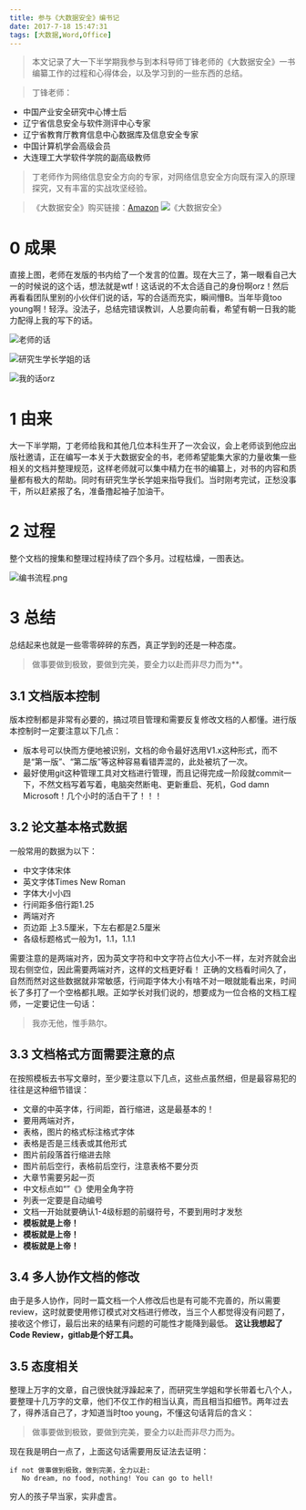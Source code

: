 ```yaml
---
title: 参与《大数据安全》编书记
date: 2017-7-18 15:47:31
tags: [大数据,Word,Office]
---
```


> 本文记录了大一下半学期我参与到本科导师丁锋老师的《大数据安全》一书编纂工作的过程和心得体会，以及学习到的一些东西的总结。

> 丁锋老师：
- 中国产业安全研究中心博士后
- 辽宁省信息安全与软件测评中心专家
- 辽宁省教育厅教育信息中心数据库及信息安全专家
- 中国计算机学会高级会员
- 大连理工大学软件学院的副高级教师

> 丁老师作为网络信息安全方向的专家，对网络信息安全方向既有深入的原理探究，又有丰富的实战攻坚经验。

> 《大数据安全》购买链接：[Amazon](https://www.amazon.cn/dp/B01MT6CDLV/ref=cngwdyfloorv2_recs_0?pf_rd_p=f0528b4f-c64a-4a85-9475-98bd7589a9f3&pf_rd_s=desktop-2&pf_rd_t=36701&pf_rd_i=desktop&pf_rd_m=A1AJ19PSB66TGU&pf_rd_r=WWMRBNKV92FH5WYQ8C7D&pf_rd_r=WWMRBNKV92FH5WYQ8C7D&pf_rd_p=f0528b4f-c64a-4a85-9475-98bd7589a9f3)
![《大数据安全》](http://upload-images.jianshu.io/upload_images/944239-28c93306fcbc34fb.jpeg?imageMogr2/auto-orient/strip%7CimageView2/2/w/400)



# 0  成果
直接上图，老师在发版的书内给了一个发言的位置。现在大三了，第一眼看自己大一的时候说的这个话，想法就是wtf！这话说的不太合适自己的身份啊orz！然后再看看团队里别的小伙伴们说的话，写的合适而充实，瞬间懵B。当年毕竟too young啊！轻浮。没法子，总结完错误教训，人总要向前看，希望有朝一日我的能力配得上我的写下的话。

![老师的话](http://upload-images.jianshu.io/upload_images/944239-7c253e83b5de11e8.png?imageMogr2/auto-orient/strip%7CimageView2/2/w/300)

![研究生学长学姐的话](http://upload-images.jianshu.io/upload_images/944239-c9bb989918301cf4.png?imageMogr2/auto-orient/strip%7CimageView2/2/w/300)


![我的话orz](http://upload-images.jianshu.io/upload_images/944239-caff3a18253cd7b1.png?imageMogr2/auto-orient/strip%7CimageView2/2/w/300)


# 1  由来
大一下半学期，丁老师给我和其他几位本科生开了一次会议，会上老师谈到他应出版社邀请，正在编写一本关于大数据安全的书，老师希望能集大家的力量收集一些相关的文档并整理规范，这样老师就可以集中精力在书的编纂上，对书的内容和质量都有极大的帮助。同时有研究生学长学姐来指导我们。当时刚考完试，正愁没事干，所以赶紧报了名，准备撸起袖子加油干。

# 2  过程
整个文档的搜集和整理过程持续了四个多月。过程枯燥，一图表达。

![编书流程.png](http://upload-images.jianshu.io/upload_images/944239-3ec99a574bf0f0e3.png?imageMogr2/auto-orient/strip%7CimageView2/2/w/600)

# 3  总结
总结起来也就是一些零零碎碎的东西，真正学到的还是一种态度。
> 做事要做到极致，要做到完美，要全力以赴而非尽力而为**。


## 3.1  文档版本控制
版本控制都是非常有必要的，搞过项目管理和需要反复修改文档的人都懂。进行版本控制时一定要注意以下几点：
- 版本号可以快而方便地被识别，文档的命令最好选用V1.x这种形式，而不是“第一版”、“第二版”等这种容易看错弄混的，此处被坑了一次。
-  最好使用git这种管理工具对文档进行管理，而且记得完成一阶段就commit一下，不然文档写着写着，电脑突然断电、更新重启、死机，God damn Microsoft！几个小时的活白干了！！！

## 3.2  论文基本格式数据
一般常用的数据为以下：
- 中文字体宋体
- 英文字体Times New Roman
- 字体大小小四
- 行间距多倍行距1.25
- 两端对齐
- 页边距 上3.5厘米，下左右都是2.5厘米
- 各级标题格式一般为1，1.1，1.1.1

需要注意的是两端对齐，因为英文字符和中文字符占位大小不一样，左对齐就会出现右侧空位，因此需要两端对齐，这样的文档更好看！
正确的文档看时间久了，自然而然对这些数据就非常敏感，行间距字体大小有啥不对一眼就能看出来，时间长了多打了一个空格都扎眼。正如学长对我们说的，想要成为一位合格的文档工程师，一定要记住一句话：
> 我亦无他，惟手熟尔。

## 3.3  文档格式方面需要注意的点
在按照模板去书写文章时，至少要注意以下几点，这些点虽然细，但是最容易犯的往往是这种细节错误：
- 文章的中英字体，行间距，首行缩进，这是最基本的！
- 要用两端对齐，
- 表格，图片的格式标注格式字体
- 表格是否是三线表或其他形式
- 图片前段落首行缩进去除
- 图片前后空行，表格前后空行，注意表格不要分页
- 大章节需要另起一页
- 中文标点如“”《》使用全角字符
- 列表一定要是自动编号
- 文档一开始就要确认1-4级标题的前缀符号，不要到用时才发愁
- **模板就是上帝！**
- **模板就是上帝！**
- **模板就是上帝！**

## 3.4  多人协作文档的修改
由于是多人协作，同时一篇文档一个人修改后也是有可能不完善的，所以需要review，这时就要使用修订模式对文档进行修改，当三个人都觉得没有问题了，接收这个修订，最后出来的结果有问题的可能性才能降到最低。
**这让我想起了Code Review，gitlab是个好工具。**

## 3.5  态度相关
整理上万字的文章，自己很快就浮躁起来了，而研究生学姐和学长带着七八个人，要整理十几万字的文章，他们不仅工作的相当认真，而且相当扣细节。两年过去了，得养活自己了，才知道当时too young，不懂这句话背后的含义：

> 做事要做到极致，要做到完美，要全力以赴而非尽力而为。

现在我是明白一点了，上面这句话需要用反证法去证明：
```
if not 做事做到极致，做到完美，全力以赴:
   No dream, no food, nothing! You can go to hell!
```
穷人的孩子早当家，实非虚言。